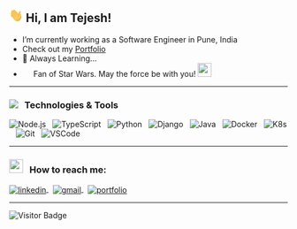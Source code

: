 ## <img src="wave.gif" width="25px" height="25px"> Hi, I am Tejesh!

  - I’m currently working as a Software Engineer in Pune, India
  - Check out my <a href="https://tejeshchauragade.me" target="_blank">Portfolio</a>
  - 🌱 Always Learning...  
  - <img src="https://emojis.slackmojis.com/emojis/images/1526741134/3958/storm_trooper.gif?1526741134" width="16px" height="16px"> Fan of Star Wars. May the force be with you!  <img src="https://emojis.slackmojis.com/emojis/images/1584740072/8299/babyyoda1.png?1584740072" width="25px" height="25px">

<hr/>

### <img src="https://emojis.slackmojis.com/emojis/images/1616841890/24518/tech.gif?1616841890" width="36px"> &nbsp; Technologies & Tools
![Node.js](https://img.shields.io/badge/-Node.js-black?logo=node.js&style=social)&nbsp;&nbsp;
![TypeScript](https://img.shields.io/badge/-TypeScript-black?logo=typescript&style=social)&nbsp;&nbsp;
![Python](https://img.shields.io/badge/-Python-black?logo=Python&style=social)&nbsp;&nbsp;
![Django](https://img.shields.io/badge/-Django-black?logo=django&style=social)&nbsp;&nbsp;
![Java](https://img.shields.io/badge/-Java-black?logo=java&style=social)&nbsp;&nbsp;
![Docker](https://img.shields.io/badge/-Docker-black?logo=docker&style=social)&nbsp;&nbsp;
![K8s](https://img.shields.io/badge/-Kubernetes-black?logo=kubernetes&style=social)&nbsp;&nbsp;
![Git](https://img.shields.io/badge/-Git-black?logo=git&style=social)&nbsp;&nbsp;
![VSCode](https://img.shields.io/badge/-VSCode-black?logo=visualstudiocode&style=social)

<hr/>

### <img src="https://emojis.slackmojis.com/emojis/images/1515721994/3369/typing.gif?1515721994" width="25px" height="25px" > &nbsp; How to reach me:
<a href="https://www.linkedin.com/in/imtejesh95">
  <img align="center" src="https://img.shields.io/badge/-Linkedin-black?logo=linkedin&style=social" alt="linkedin" />
</a>
&nbsp;
<a href="mailto:chauragade.tejesh@gmail.com">
  <img align="center" src="https://img.shields.io/badge/-Gmail-black?logo=gmail&style=social" alt="gmail" />
</a>
&nbsp;
<a href="https://tejeshchauragade.me/">
  <img align="center" src="https://img.shields.io/badge/-Portfolio-black?logo=website&style=social" alt="portfolio" />
</a>

<hr/>
  
<!-- ### <img src="https://emojis.slackmojis.com/emojis/images/1618700074/31105/lifeline.gif?1618700074" width="25px" height="25px" > &nbsp; GitHub Stats
<a href="https://github.com/IMTejesh95">
  <img  align="center" src="https://github-readme-stats.vercel.app/api?username=IMTejesh95&show_icons=true&line_height=27&count_private=true&title_color=00297a&text_color=000000&icon_color=00297a&bg_color=dce3e6&border_color=dce3e6&border_radius=15px&include_all_commits=true" alt="My GitHub Stats" />
</a>
  <br><br>
<a href="https://github.com/IMTejesh95">
  <img align="center" src="https://github-readme-stats.vercel.app/api/top-langs/?username=IMTejesh95&hide=TeX&layout=compact&line_height=27&show_icons=true&line_height=27&count_private=true&title_color=00297a&text_color=000000&icon_color=00297a&bg_color=dce3e6&border_color=dce3e6&border_radius=15px" alt="My GitHub Stats" />
</a> 
<hr/> -->

![Visitor Badge](https://visitor-badge.laobi.icu/badge?page_id=IMTejesh95.IMTejesh95)
  
<!-- [<img src="https://img.icons8.com/color/48/000000/linkedin.png" width="3.5%"/>](https://www.linkedin.com/in/tejesh-chauragade-771112123) &nbsp;&nbsp;  -->
<!-- [<img src="https://upload.wikimedia.org/wikipedia/commons/8/83/Steam_icon_logo.svg" width="3.5%"/>]()&nbsp;  -->
<!-- [<img src="https://github.com/sciencepal/sciencepal/blob/master/assets/discord-round.svg" width="3.5%"/>]() &nbsp;  -->
<!-- [<img src="https://img.icons8.com/color/48/000000/twitter.png" width="3.5%"/>]()  &nbsp;  -->
<!-- [<img src="https://img.icons8.com/fluent/48/000000/facebook-new.png" width="3.5%"/>]()  &nbsp;  -->  
<!-- [<img src="https://img.icons8.com/fluent/48/000000/instagram-new.png" width="3.5%"/>]() &nbsp;&nbsp;  -->
